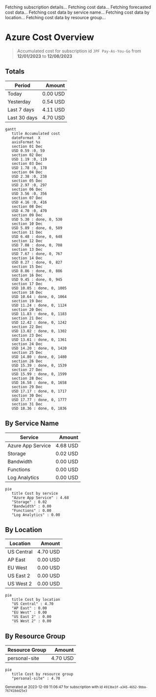 Fetching subscription details...
Fetching cost data...
Fetching forecasted cost data...
Fetching cost data by service name...
Fetching cost data by location...
Fetching cost data by resource group...
# Azure Cost Overview

> Accumulated cost for subscription id `JPF Pay-As-You-Go` from **12/01/2023** to **12/08/2023**

## Totals

|Period|Amount|
|---|---:|
|Today|0.00 USD|
|Yesterday|0.54 USD|
|Last 7 days|4.11 USD|
|Last 30 days|4.70 USD|

```mermaid
gantt
   title Accumulated cost
   dateFormat  X
   axisFormat %s
   section 01 Dec
   USD 0.59 :0, 59
   section 02 Dec
   USD 1.19 :0, 119
   section 03 Dec
   USD 1.78 :0, 178
   section 04 Dec
   USD 2.38 :0, 238
   section 05 Dec
   USD 2.97 :0, 297
   section 06 Dec
   USD 3.56 :0, 356
   section 07 Dec
   USD 4.16 :0, 416
   section 08 Dec
   USD 4.70 :0, 470
   section 09 Dec
   USD 5.30 : done, 0, 530
   section 10 Dec
   USD 5.89 : done, 0, 589
   section 11 Dec
   USD 6.48 : done, 0, 648
   section 12 Dec
   USD 7.08 : done, 0, 708
   section 13 Dec
   USD 7.67 : done, 0, 767
   section 14 Dec
   USD 8.27 : done, 0, 827
   section 15 Dec
   USD 8.86 : done, 0, 886
   section 16 Dec
   USD 9.45 : done, 0, 945
   section 17 Dec
   USD 10.05 : done, 0, 1005
   section 18 Dec
   USD 10.64 : done, 0, 1064
   section 19 Dec
   USD 11.24 : done, 0, 1124
   section 20 Dec
   USD 11.83 : done, 0, 1183
   section 21 Dec
   USD 12.42 : done, 0, 1242
   section 22 Dec
   USD 13.02 : done, 0, 1302
   section 23 Dec
   USD 13.61 : done, 0, 1361
   section 24 Dec
   USD 14.20 : done, 0, 1420
   section 25 Dec
   USD 14.80 : done, 0, 1480
   section 26 Dec
   USD 15.39 : done, 0, 1539
   section 27 Dec
   USD 15.99 : done, 0, 1599
   section 28 Dec
   USD 16.58 : done, 0, 1658
   section 29 Dec
   USD 17.17 : done, 0, 1717
   section 30 Dec
   USD 17.77 : done, 0, 1777
   section 31 Dec
   USD 18.36 : done, 0, 1836
```

## By Service Name

|Service|Amount|
|---|---:|
|Azure App Service|4.68 USD|
|Storage|0.02 USD|
|Bandwidth|0.00 USD|
|Functions|0.00 USD|
|Log Analytics|0.00 USD|

```mermaid
pie
   title Cost by service
   "Azure App Service" : 4.68
   "Storage" : 0.02
   "Bandwidth" : 0.00
   "Functions" : 0.00
   "Log Analytics" : 0.00
```

## By Location

|Location|Amount|
|---|---:|
|US Central|4.70 USD|
|AP East|0.00 USD|
|EU West|0.00 USD|
|US East 2|0.00 USD|
|US West 2|0.00 USD|

```mermaid
pie
   title Cost by location
   "US Central" : 4.70
   "AP East" : 0.00
   "EU West" : 0.00
   "US East 2" : 0.00
   "US West 2" : 0.00
```

## By Resource Group

|Resource Group|Amount|
|---|---:|
|personal-site|4.70 USD|

```mermaid
pie
   title Cost by resource group
   "personal-site" : 4.70
```

<sup>Generated at 2023-12-09 11:06:47 for subscription with id `4913be3f-a345-4652-9bba-767418dd25e3`</sup>
